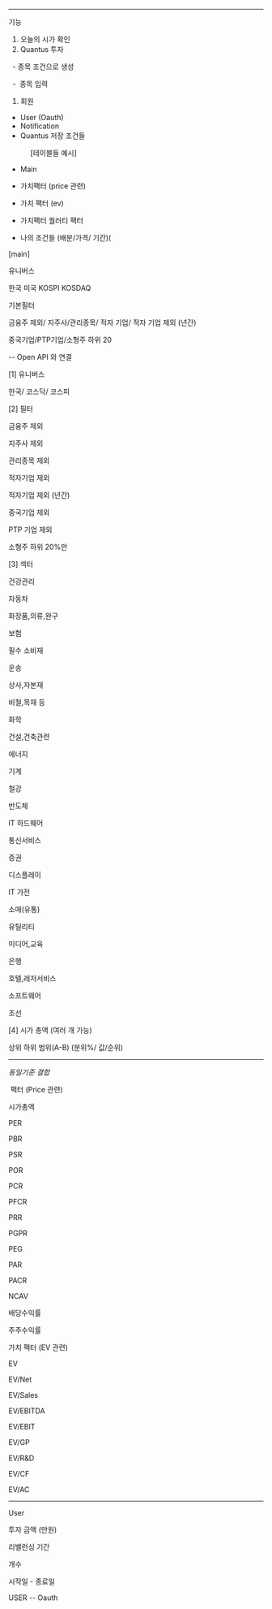 ---
기능

1.  오늘의 시가 확인
2.  Quantus 투자

  - 종목 조건으로 생성

  -  종목 입력 

1.  회원

-   User (Oauth)
-   Notification
-   Quantus 저장 조건들

           [테이블들 예시]

-   Main

-   가치팩터 (price 관련)
-   가치 팩터 (ev)
-   가치팩터 퀄러티 팩터
-   나의 조건들 (배분/가격/ 기간)(

[main]

유니버스

한국 미국 KOSPI KOSDAQ

기본필터

금융주 제외/ 지주사/관리종목/ 적자 기업/ 적자 기업 제외 (년간)

중국기업/PTP기업/소형주 하위 20

-- Open API 와 연결

[1] 유니버스

한국/ 코스닥/ 코스피

[2] 필터

금융주 제외

지주사 제외

관리종목 제외

적자기업 제외

적자기업 제외 (년간)

중국기업 제외

PTP 기업 제외

소형주 하위 20%만

[3] 섹터

건강관리

자동차

화장품,의류,완구

보험

필수 소비재

운송

상사,자본재

비철,목재 등

화학

건설,건축관련

에너지

기계

철강

반도체

IT 하드웨어

통신서비스

증권

디스플레이

IT 가전

소매(유통)

유틸리티

미디어,교육

은행

호텔,레저서비스

소프트웨어

조선

[4] 시가 총액 (여러 개 가능)

상위 하위 범위(A-B) (분위%/ 값/순위)

--------

*동일기준 결합*

 팩터 (Price 관련)

시가총액

PER

PBR

PSR

POR

PCR

PFCR

PRR

PGPR

PEG

PAR

PACR

NCAV

배당수익률

주주수익률

가치 팩터 (EV 관련)

EV

EV/Net

EV/Sales

EV/EBITDA

EV/EBIT

EV/GP

EV/R&D

EV/CF

EV/AC

-------

User

투자 금액 (만원)

리밸런싱 기간

개수

시작일 - 종료일

USER -- Oauth